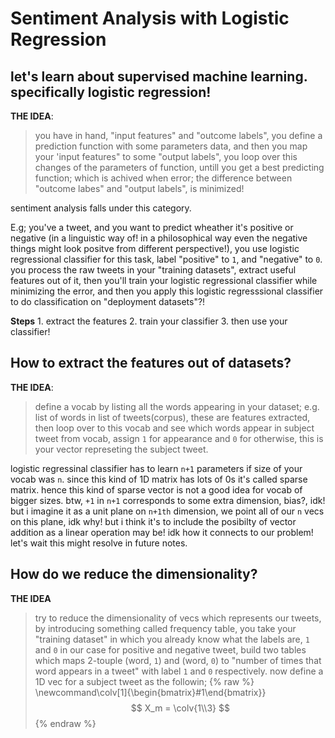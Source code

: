 # Sentiment Analysis with Logistic Regression

## let's learn about supervised machine learning. specifically logistic regression!

**THE IDEA**:
> you have in hand, "input features" and "outcome labels", you define a prediction function with some parameters data, and then you map your 'input features" to some "output labels", you loop over this changes of the parameters of function, untill you get a best predicting function; which is achived when error; the difference between "outcome labes" and "output labels", is minimized!

sentiment analysis falls under this category.

E.g;
    you've a tweet, and you want to predict wheather it's positive or negative (in a linguistic way of! in a           philosophical way even the negative things might look positve from different perspective!), you use logistic regressional classifier for this task, label "positive" to `1`, and "negative" to `0`.
    you process the raw tweets in your "training datasets", extract useful features out of it, then you'll train your logistic regressional classifier while minimizing the error, and then you apply this logistic regresssional classifier to do classification on "deployment datasets"?!

**Steps**
    1. extract the features
    2. train your classifier
    3. then use your classifier!


## How to extract the features out of datasets?

**THE IDEA**:
> define a vocab by listing all the words appearing in your dataset; e.g. list of words in list of tweets(corpus), these are features extracted, then loop over to this vocab and see which words appear in subject tweet from vocab, assign `1` for appearance and `0` for otherwise, this is your vector represeting the subject tweet. 

logistic regressinal classifier has to learn `n+1` parameters if size of your vocab was `n`. 
since this kind of 1D matrix has lots of 0s it's called sparse matrix. 
hence this kind of sparse vector is not a good idea for vocab of bigger sizes.
btw, `+1` in `n+1` corresponds to some extra dimension, bias?, idk! but i imagine it as a unit plane on `n+1th` dimension, we point all of our `n` vecs on this plane, idk why! but i think it's to include the posibilty of vector addition as a linear operation may be! idk how it connects to our problem! let's wait this might resolve in future notes.

## How do we reduce the dimensionality?

**THE IDEA**
> try to reduce the dimensionality of vecs which represents our tweets, by introducing something called frequency table, you take your "training dataset" in which you already know what the labels are, `1` and `0` in our case for positive and negative tweet, build two tables which maps 2-touple (word, `1`) and (word, `0`) to "number of times that word appears in a tweet" with label `1` and `0` respectively. now define a 1D vec for a subject tweet as the followin;
{% raw %}
 \newcommand\colv[1]{\begin{bmatrix}#1\end{bmatrix}}
  $$ X_m = \colv{1\\3} $$
{% endraw %}